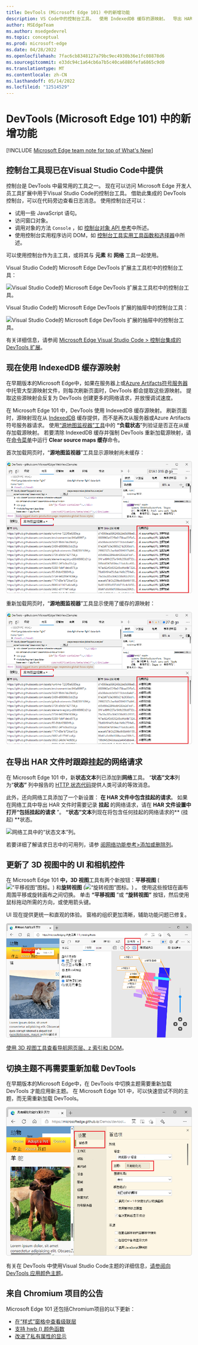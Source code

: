 ```yaml
---
title: DevTools (Microsoft Edge 101) 中的新增功能
description: VS Code中的控制台工具。  使用 IndexedDB 缓存的源映射。  导出 HAR 文件时跟踪挂起的网络请求。  更新了 3D 视图中的 UI 和相机控件。  切换主题而不重新加载 DevTools。  以及更多。
author: MSEdgeTeam
ms.author: msedgedevrel
ms.topic: conceptual
ms.prod: microsoft-edge
ms.date: 04/28/2022
ms.openlocfilehash: 7fac6cb8348127a79bc9ec4930b36e1fc08878d6
ms.sourcegitcommit: e33dc94c1a64cb6a7b5c40ca6886fefa6865c9d0
ms.translationtype: MT
ms.contentlocale: zh-CN
ms.lasthandoff: 05/14/2022
ms.locfileid: "12514529"
---
```

# <a name="whats-new-in-devtools-microsoft-edge-101"></a>DevTools (Microsoft Edge 101) 中的新增功能

[!INCLUDE [Microsoft Edge team note for top of What's New](../../includes/edge-whats-new-note.md)]


<!-- ====================================================================== -->
## <a name="the-console-tool-is-now-available-in-visual-studio-code"></a>控制台工具现已在Visual Studio Code中提供

<!-- Title: Visual Studio Code extension now with Console tool -->
<!-- Subtitle: See log messages, run JavaScript, and use Console APIs right next to your code in Visual Studio Code. -->

控制台是 DevTools 中最常用的工具之一。  现在可以访问 Microsoft Edge 开发人员工具扩展中用于Visual Studio Code的控制台工具。  借助此集成的 DevTools 控制台，可以在代码旁边查看日志消息。  使用控制台还可以：
*  试用一些 JavaScript 语句。
*  访问窗口对象。
*  调用对象的方法 `Console` ，如 [控制台对象 API 参考](../../../console/api.md)中所述。
*  使用控制台实用程序访问 DOM，如 [控制台工具实用工具函数和选择器](../../../console/utilities.md)中所述。

可以使用控制台作为主工具，或将其与 **元素** 和 **网络** 工具一起使用。

Visual Studio Code的 Microsoft Edge DevTools 扩展主工具栏中的控制台工具：

![Visual Studio Code的 Microsoft Edge DevTools 扩展主工具栏中的控制台工具。](devtools-101-images/console-tool-vsc-1.png)

Visual Studio Code的 Microsoft Edge DevTools 扩展的抽屉中的控制台工具：

![Visual Studio Code的 Microsoft Edge DevTools 扩展的抽屉中的控制台工具。](devtools-101-images/console-tool-vsc-2.png)

有关详细信息，请参阅 [Microsoft Edge Visual Studio Code > 控制台集成的 DevTools 扩展](../../../../visual-studio-code/microsoft-edge-devtools-extension.md#console-integration)。


<!-- ====================================================================== -->
## <a name="source-maps-are-now-cached-with-indexeddb"></a>现在使用 IndexedDB 缓存源映射

<!-- Title: Speed up debugging with cached source maps -->
<!-- Subtitle: DevTools now caches source maps with IndexedDB, reducing the need to fetch source maps on refresh. -->

在早期版本的Microsoft Edge中，如果在服务器上或[Azure Artifacts符号服务器](../../../javascript/publish-source-maps-to-azure.md)中托管大型源映射文件，则每次刷新页面时，DevTools 都会提取这些源映射。  提取这些源映射会反复为 DevTools 创建更多的网络请求，并放慢调试速度。

在 Microsoft Edge 101 中，DevTools 使用 IndexedDB 缓存源映射。  刷新页面时，源映射现在从 [IndexedDB](https://developer.mozilla.org/docs/Web/API/IndexedDB_API) 缓存提供，而不是再次从服务器或Azure Artifacts符号服务器请求。  使用[“源地图监视器”工具](../../../source-maps-monitor/source-maps-monitor-tool.md)中的 **“负载状态**”列验证是否正在从缓存加载源映射。  若要清除 IndexedDB 缓存并强制 DevTools 重新加载源映射，请在[命令菜单](../../../command-menu/index.md)中运行 **Clear source maps 缓存**命令。

首次加载网页时，“**源地图监视器**”工具显示源映射尚未缓存：

![首次加载时，源地图监视器工具。](devtools-101-images/source-maps-indexeddb-first-load.png)

重新加载网页时，“**源地图监视器**”工具显示使用了缓存的源映射：

![第二次加载时，源地图监视器工具。](devtools-101-images/source-maps-indexeddb-second-load.png)


<!-- ====================================================================== -->
## <a name="tracking-pending-network-requests-when-exporting-har-files"></a>在导出 HAR 文件时跟踪挂起的网络请求

<!-- Title: Exporting HAR files from the Network tool now includes pending requests -->
<!-- Subtitle: Use the new "Status text" column and "Include pending requests in HAR files" option in the Network tool. -->

在 Microsoft Edge 101 中，新**状态文本**列已添加到**网络**工具。  “**状态”文本**列为“**状态”** 列中报告的 [HTTP 状态代码](https://developer.mozilla.org/docs/Web/HTTP/Status)提供人类可读的等效消息。

此外，还向网络工具添加了一个新设置： **在 HAR 文件中包含挂起的请求**。  如果在网络工具中导出 HAR 文件时需要记录 **挂起** 的网络请求，请在 **HAR 文件设置中打开“包括挂起的请求** ”。  **“状态”文本**列现在将包含任何挂起的网络请求的** (挂起) **状态。

![网络工具中的“状态文本”列。](devtools-101-images/status-text-column-network-tool.png)

若要详细了解请求日志中的可用列，请参 [阅网络功能参考>添加或删除列](../../../network/reference.md#add-or-remove-columns)。


<!-- ====================================================================== -->
## <a name="updated-ui-and-camera-controls-in-3d-view"></a>更新了 3D 视图中的 UI 和相机控件

<!-- Title: Improvements to the 3D View tool -->
<!-- Subtitle: Check out 3D View for updates to the UI and smoother camera controls. -->

在 Microsoft Edge 101 **中，3D 视图**工具有两个新按钮：**平移视图** (![“平移视图”图标。](devtools-101-images/pan-view-icon.png)) 和**旋转视图** (![“旋转视图”图标。](devtools-101-images/rotate-view-icon.png)) 。  使用这些按钮在画布周围平移或旋转画布之间切换。  单击 **“平移视图** ”或 **“旋转视图”** 按钮，然后使用鼠标拖动所需的方向，或使用箭头键。

UI 现在提供更统一和直观的体验。  窗格的组织更加清晰，辅助功能问题已修复。

![更新了 3D 视图中的 UI 和相机控件。](devtools-101-images/3d-view-ui-camera-ctrls.png)

[使用 3D 视图工具查看导航网页层、z 索引和 DOM](../../../3d-view/index.md)。


<!-- ====================================================================== -->
## <a name="switching-themes-no-longer-requires-reloading-devtools"></a>切换主题不再需要重新加载 DevTools

<!-- Title: Switching themes in DevTools no longer requires reloading -->
<!-- Subtitle: Quickly try out themes from Visual Studio Code in DevTools. -->

在早期版本的Microsoft Edge中，在 DevTools 中切换主题需要重新加载 DevTools 才能应用新主题。  在 Microsoft Edge 101 中，可以快速尝试不同的主题，而无需重新加载 DevTools。

![切换主题而不重新加载 DevTools。](devtools-101-images/switching-theme.png)

有关在 DevTools 中使用Visual Studio Code主题的详细信息，[请参阅向 DevTools 应用颜色主题](../../../customize/theme.md)。


<!-- ====================================================================== -->
## <a name="announcements-from-the-chromium-project"></a>来自 Chromium 项目的公告

Microsoft Edge 101 还包括Chromium项目的以下更新：

* [在“样式”窗格中查看级联层](https://developer.chrome.com/blog/new-in-devtools-101/#layer)<!-- checking -->
* [支持 hwb () 颜色函数](https://developer.chrome.com/blog/new-in-devtools-101/#hwb)
* [改进了私有属性的显示](https://developer.chrome.com/blog/new-in-devtools-101/#private-props)


<!-- ====================================================================== -->
<!-- uncomment if content is copied from developer.chrome.com to this page -->

<!-- > [!NOTE]
> Portions of this page are modifications based on work created and [shared by Google](https://developers.google.com/terms/site-policies) and used according to terms described in the [Creative Commons Attribution 4.0 International License](https://creativecommons.org/licenses/by/4.0).
> The original page for announcements from the Chromium project is [What's New in DevTools (Chrome 101)](https://developer.chrome.com/blog/new-in-devtools-101) and is authored by [Jecelyn Yeen](https://developers.google.com/web/resources/contributors#jecelynyeen) (Developer advocate working on Chrome DevTools at Google). -->


<!-- ====================================================================== -->
<!-- uncomment if content is copied from developer.chrome.com to this page -->

<!-- [![Creative Commons License.](https://i.creativecommons.org/l/by/4.0/88x31.png)](https://creativecommons.org/licenses/by/4.0)
This work is licensed under a [Creative Commons Attribution 4.0 International License](https://creativecommons.org/licenses/by/4.0). -->
